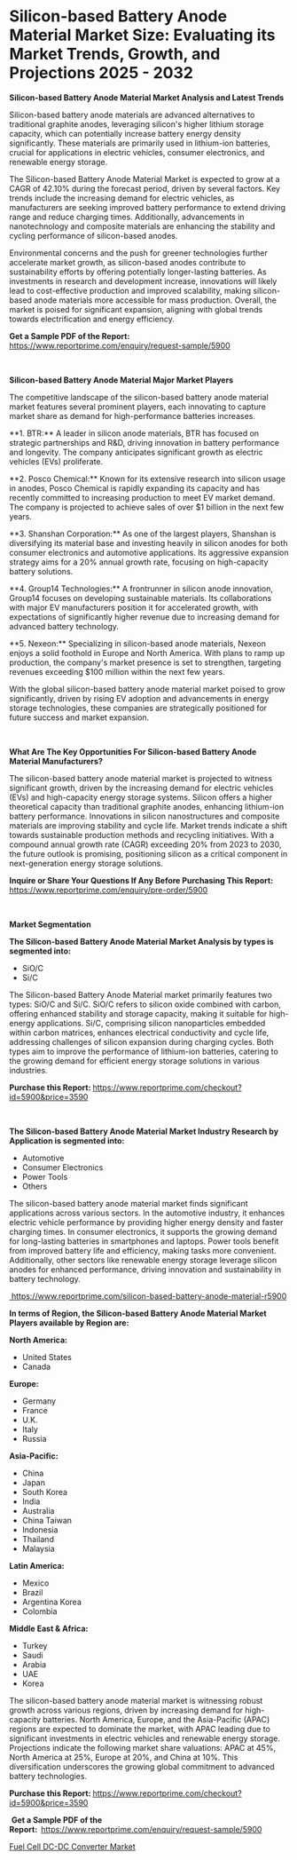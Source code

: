 <p><h1>Silicon-based Battery Anode Material Market Size: Evaluating its Market Trends, Growth, and Projections 2025 - 2032</h1></p><p><strong>Silicon-based Battery Anode Material Market Analysis and Latest Trends</strong></p>
<p><p>Silicon-based battery anode materials are advanced alternatives to traditional graphite anodes, leveraging silicon's higher lithium storage capacity, which can potentially increase battery energy density significantly. These materials are primarily used in lithium-ion batteries, crucial for applications in electric vehicles, consumer electronics, and renewable energy storage. </p><p>The Silicon-based Battery Anode Material Market is expected to grow at a CAGR of 42.10% during the forecast period, driven by several factors. Key trends include the increasing demand for electric vehicles, as manufacturers are seeking improved battery performance to extend driving range and reduce charging times. Additionally, advancements in nanotechnology and composite materials are enhancing the stability and cycling performance of silicon-based anodes. </p><p>Environmental concerns and the push for greener technologies further accelerate market growth, as silicon-based anodes contribute to sustainability efforts by offering potentially longer-lasting batteries. As investments in research and development increase, innovations will likely lead to cost-effective production and improved scalability, making silicon-based anode materials more accessible for mass production. Overall, the market is poised for significant expansion, aligning with global trends towards electrification and energy efficiency.</p></p>
<p><strong>Get a Sample PDF of the Report:&nbsp;</strong> <a href="https://www.reportprime.com/enquiry/request-sample/5900?utm_campaign=3134&utm_medium=2&utm_source=Github&utm_content=ia&utm_term=19032025&utm_id=silicon-based-battery-anode-material">https://www.reportprime.com/enquiry/request-sample/5900</a></p>
<p>&nbsp;</p>
<p><strong>Silicon-based Battery Anode Material Major Market Players</strong></p>
<p><p>The competitive landscape of the silicon-based battery anode material market features several prominent players, each innovating to capture market share as demand for high-performance batteries increases. </p><p>**1. BTR:** A leader in silicon anode materials, BTR has focused on strategic partnerships and R&D, driving innovation in battery performance and longevity. The company anticipates significant growth as electric vehicles (EVs) proliferate.</p><p>**2. Posco Chemical:** Known for its extensive research into silicon usage in anodes, Posco Chemical is rapidly expanding its capacity and has recently committed to increasing production to meet EV market demand. The company is projected to achieve sales of over $1 billion in the next few years.</p><p>**3. Shanshan Corporation:** As one of the largest players, Shanshan is diversifying its material base and investing heavily in silicon anodes for both consumer electronics and automotive applications. Its aggressive expansion strategy aims for a 20% annual growth rate, focusing on high-capacity battery solutions.</p><p>**4. Group14 Technologies:** A frontrunner in silicon anode innovation, Group14 focuses on developing sustainable materials. Its collaborations with major EV manufacturers position it for accelerated growth, with expectations of significantly higher revenue due to increasing demand for advanced battery technology.</p><p>**5. Nexeon:** Specializing in silicon-based anode materials, Nexeon enjoys a solid foothold in Europe and North America. With plans to ramp up production, the company's market presence is set to strengthen, targeting revenues exceeding $100 million within the next few years.</p><p>With the global silicon-based battery anode material market poised to grow significantly, driven by rising EV adoption and advancements in energy storage technologies, these companies are strategically positioned for future success and market expansion.</p></p>
<p>&nbsp;</p>
<p><strong>What Are The Key Opportunities For Silicon-based Battery Anode Material Manufacturers?</strong></p>
<p><p>The silicon-based battery anode material market is projected to witness significant growth, driven by the increasing demand for electric vehicles (EVs) and high-capacity energy storage systems. Silicon offers a higher theoretical capacity than traditional graphite anodes, enhancing lithium-ion battery performance. Innovations in silicon nanostructures and composite materials are improving stability and cycle life. Market trends indicate a shift towards sustainable production methods and recycling initiatives. With a compound annual growth rate (CAGR) exceeding 20% from 2023 to 2030, the future outlook is promising, positioning silicon as a critical component in next-generation energy storage solutions.</p></p>
<p><strong>Inquire or Share Your Questions If Any Before Purchasing This Report:</strong> <a href="https://www.reportprime.com/enquiry/pre-order/5900?utm_campaign=3134&utm_medium=2&utm_source=Github&utm_content=ia&utm_term=19032025&utm_id=silicon-based-battery-anode-material">https://www.reportprime.com/enquiry/pre-order/5900</a></p>
<p>&nbsp;</p>
<p><strong>Market Segmentation</strong></p>
<p><strong>The Silicon-based Battery Anode Material Market Analysis by types is segmented into:</strong></p>
<p><ul><li>SiO/C</li><li>Si/C</li></ul></p>
<p><p>The Silicon-based Battery Anode Material market primarily features two types: SiO/C and Si/C. SiO/C refers to silicon oxide combined with carbon, offering enhanced stability and storage capacity, making it suitable for high-energy applications. Si/C, comprising silicon nanoparticles embedded within carbon matrices, enhances electrical conductivity and cycle life, addressing challenges of silicon expansion during charging cycles. Both types aim to improve the performance of lithium-ion batteries, catering to the growing demand for efficient energy storage solutions in various industries.</p></p>
<p><strong>Purchase this Report:&nbsp;</strong><a href="https://www.reportprime.com/checkout?id=5900&price=3590&utm_campaign=3134&utm_medium=2&utm_source=Github&utm_content=ia&utm_term=19032025&utm_id=silicon-based-battery-anode-material">https://www.reportprime.com/checkout?id=5900&price=3590</a></p>
<p>&nbsp;</p>
<p><strong>The Silicon-based Battery Anode Material Market Industry Research by Application is segmented into:</strong></p>
<p><ul><li>Automotive</li><li>Consumer Electronics</li><li>Power Tools</li><li>Others</li></ul></p>
<p><p>The silicon-based battery anode material market finds significant applications across various sectors. In the automotive industry, it enhances electric vehicle performance by providing higher energy density and faster charging times. In consumer electronics, it supports the growing demand for long-lasting batteries in smartphones and laptops. Power tools benefit from improved battery life and efficiency, making tasks more convenient. Additionally, other sectors like renewable energy storage leverage silicon anodes for enhanced performance, driving innovation and sustainability in battery technology.</p></p>
<p><a href="https://www.reportprime.com/silicon-based-battery-anode-material-r5900?utm_campaign=3134&utm_medium=2&utm_source=Github&utm_content=ia&utm_term=19032025&utm_id=silicon-based-battery-anode-material">&nbsp;https://www.reportprime.com/silicon-based-battery-anode-material-r5900</a></p>
<p><strong>In terms of Region, the Silicon-based Battery Anode Material Market Players available by Region are:</strong></p>
<p>
    <p> <strong> North America: </strong>
        <ul>
            <li>United States</li>
            <li>Canada</li>
        </ul>
        </p> 
    <p> <strong> Europe: </strong>
        <ul>
            <li>Germany</li>
            <li>France</li>
            <li>U.K.</li>
            <li>Italy</li>
            <li>Russia</li>
        </ul>
        </p> 
    <p> <strong> Asia-Pacific: </strong>
        <ul>
            <li>China</li>
            <li>Japan</li>
            <li>South Korea</li>
            <li>India</li>
            <li>Australia</li>
            <li>China Taiwan</li>
            <li>Indonesia</li>
            <li>Thailand</li>
            <li>Malaysia</li>
        </ul>
        </p> 
    <p> <strong> Latin America: </strong>
        <ul>
            <li>Mexico</li>
            <li>Brazil</li>
            <li>Argentina Korea</li>
            <li>Colombia</li>
        </ul>
        </p> 
    <p> <strong> Middle East & Africa: </strong>
        <ul>
            <li>Turkey</li>
            <li>Saudi</li>
            <li>Arabia</li>
            <li>UAE</li>
            <li>Korea</li>
        </ul>
    </p>
    </p>
<p><p>The silicon-based battery anode material market is witnessing robust growth across various regions, driven by increasing demand for high-capacity batteries. North America, Europe, and the Asia-Pacific (APAC) regions are expected to dominate the market, with APAC leading due to significant investments in electric vehicles and renewable energy storage. Projections indicate the following market share valuations: APAC at 45%, North America at 25%, Europe at 20%, and China at 10%. This diversification underscores the growing global commitment to advanced battery technologies.</p></p>
<p><strong>Purchase this Report: </strong><a href="https://www.reportprime.com/checkout?id=5900&price=3590&utm_campaign=3134&utm_medium=2&utm_source=Github&utm_content=ia&utm_term=19032025&utm_id=silicon-based-battery-anode-material">https://www.reportprime.com/checkout?id=5900&price=3590</a></p>
<p>&nbsp;<strong>Get a Sample PDF of the Report:&nbsp;&nbsp;</strong><a href="https://www.reportprime.com/enquiry/request-sample/5900?utm_campaign=3134&utm_medium=2&utm_source=Github&utm_content=ia&utm_term=19032025&utm_id=silicon-based-battery-anode-material">https://www.reportprime.com/enquiry/request-sample/5900</a></p>
<p><strong></strong></p>
<p><p><a href="https://github.com/sapsaidamary/Market-Research-Report-List-1/blob/main/fuel-cell-dc-dc-converter-market.md?utm_campaign=3134&utm_medium=2&utm_source=Github&utm_content=ia&utm_term=19032025&utm_id=silicon-based-battery-anode-material">Fuel Cell DC-DC Converter Market</a></p></p>